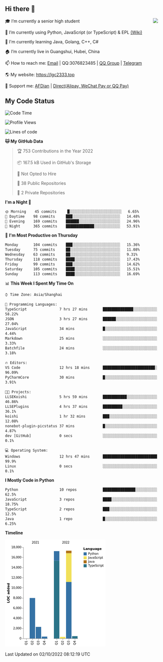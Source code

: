## Hi there 👋

<div width="50%">
<img align="right" src="https://github-readme-stats.vercel.app/api?username=lgc2333&show_icons=true" />
</div>

🎓 I’m currently a senior high student

📝 I’m currently using Python, JavaScript (or TypeScript) & EPL [(Wiki)](https://en.wikipedia.org/wiki/Easy_Programming_Language)

📒 I'm currently learning Java, Golang, C++, C#

🏠 I’m currently live in Guangshui, Hubei, China

📫 How to reach me: [Email](mailto:lgc2333@126.com) | QQ:3076823485 | [QQ Group](https://jq.qq.com/?_wv=1027&k=ktwOHdU2) | [Telegram](https://t.me/@lgc2333)

🌎 My website: <https://lgc2333.top>

🤝 Support me: [AFDian](https://afdian.net/@lgc2333) | [Direct(Alipay, WeChat Pay or QQ Pay)](https://s2.loli.net/2022/02/03/MLqe53BjWOAhpcF.png)

## My Code Status

<!--START_SECTION:waka-->
![Code Time](http://img.shields.io/badge/Code%20Time-773%20hrs%2032%20mins-blue)

![Profile Views](http://img.shields.io/badge/Profile%20Views-2-blue)

![Lines of code](https://img.shields.io/badge/From%20Hello%20World%20I%27ve%20Written-46%20Thousand%20lines%20of%20code-blue)

**🐱 My GitHub Data** 

> 🏆 753 Contributions in the Year 2022
 > 
> 📦 167.5 kB Used in GitHub's Storage 
 > 
> 🚫 Not Opted to Hire
 > 
> 📜 38 Public Repositories 
 > 
> 🔑 2 Private Repositories  
 > 
**I'm a Night 🦉** 

```text
🌞 Morning    45 commits     █░░░░░░░░░░░░░░░░░░░░░░░░   6.65% 
🌆 Daytime    98 commits     ███░░░░░░░░░░░░░░░░░░░░░░   14.48% 
🌃 Evening    169 commits    ██████░░░░░░░░░░░░░░░░░░░   24.96% 
🌙 Night      365 commits    █████████████░░░░░░░░░░░░   53.91%

```
📅 **I'm Most Productive on Thursday** 

```text
Monday       104 commits    ███░░░░░░░░░░░░░░░░░░░░░░   15.36% 
Tuesday      75 commits     ██░░░░░░░░░░░░░░░░░░░░░░░   11.08% 
Wednesday    63 commits     ██░░░░░░░░░░░░░░░░░░░░░░░   9.31% 
Thursday     118 commits    ████░░░░░░░░░░░░░░░░░░░░░   17.43% 
Friday       99 commits     ███░░░░░░░░░░░░░░░░░░░░░░   14.62% 
Saturday     105 commits    ████░░░░░░░░░░░░░░░░░░░░░   15.51% 
Sunday       113 commits    ████░░░░░░░░░░░░░░░░░░░░░   16.69%

```


📊 **This Week I Spent My Time On** 

```text
⌚︎ Time Zone: Asia/Shanghai

💬 Programming Languages: 
TypeScript               7 hrs 27 mins       ██████████████░░░░░░░░░░░   58.22% 
JSON                     3 hrs 27 mins       ██████░░░░░░░░░░░░░░░░░░░   27.04% 
JavaScript               34 mins             █░░░░░░░░░░░░░░░░░░░░░░░░   4.44% 
Markdown                 25 mins             ░░░░░░░░░░░░░░░░░░░░░░░░░   3.33% 
Batchfile                24 mins             ░░░░░░░░░░░░░░░░░░░░░░░░░   3.18%

🔥 Editors: 
VS Code                  12 hrs 18 mins      ████████████████████████░   96.09% 
PyCharmCore              30 mins             █░░░░░░░░░░░░░░░░░░░░░░░░   3.91%

🐱‍💻 Projects: 
LLSEKoishi               5 hrs 59 mins       ███████████░░░░░░░░░░░░░░   46.86% 
LLSEPlugins              4 hrs 37 mins       █████████░░░░░░░░░░░░░░░░   36.1% 
koishi                   1 hr 32 mins        ███░░░░░░░░░░░░░░░░░░░░░░   12.08% 
nonebot-plugin-picstatus 37 mins             █░░░░░░░░░░░░░░░░░░░░░░░░   4.87% 
dev [GitHub]             0 secs              ░░░░░░░░░░░░░░░░░░░░░░░░░   0.1%

💻 Operating System: 
Windows                  12 hrs 47 mins      █████████████████████████   99.9% 
Linux                    0 secs              ░░░░░░░░░░░░░░░░░░░░░░░░░   0.1%

```

**I Mostly Code in Python** 

```text
Python                   10 repos            ███████████████░░░░░░░░░░   62.5% 
JavaScript               3 repos             ████░░░░░░░░░░░░░░░░░░░░░   18.75% 
TypeScript               2 repos             ███░░░░░░░░░░░░░░░░░░░░░░   12.5% 
Java                     1 repo              █░░░░░░░░░░░░░░░░░░░░░░░░   6.25%

```


**Timeline**

![Chart not found](https://raw.githubusercontent.com/lgc2333/lgc2333/main/charts/bar_graph.png) 


 Last Updated on 02/10/2022 08:12:19 UTC
<!--END_SECTION:waka-->

